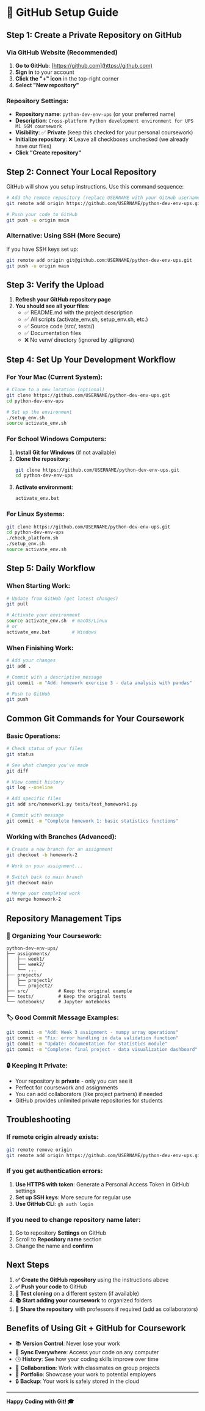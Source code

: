# 🚀 GitHub Setup Guide

## Step 1: Create a Private Repository on GitHub

### Via GitHub Website (Recommended)
1. **Go to GitHub**: [https://github.com](https://github.com)
2. **Sign in** to your account
3. **Click the "+" icon** in the top-right corner
4. **Select "New repository"**

### Repository Settings:
- **Repository name**: `python-dev-env-ups` (or your preferred name)
- **Description**: `Cross-platform Python development environment for UPS M1 SGM coursework`
- **Visibility**: ✅ **Private** (keep this checked for your personal coursework)
- **Initialize repository**: ❌ Leave all checkboxes unchecked (we already have our files)
- **Click "Create repository"**

## Step 2: Connect Your Local Repository

GitHub will show you setup instructions. Use this command sequence:

```bash
# Add the remote repository (replace USERNAME with your GitHub username)
git remote add origin https://github.com/USERNAME/python-dev-env-ups.git

# Push your code to GitHub
git push -u origin main
```

### Alternative: Using SSH (More Secure)
If you have SSH keys set up:
```bash
git remote add origin git@github.com:USERNAME/python-dev-env-ups.git
git push -u origin main
```

## Step 3: Verify the Upload

1. **Refresh your GitHub repository page**
2. **You should see all your files**:
   - ✅ README.md with the project description
   - ✅ All scripts (activate_env.sh, setup_env.sh, etc.)
   - ✅ Source code (src/, tests/)
   - ✅ Documentation files
   - ❌ No venv/ directory (ignored by .gitignore)

## Step 4: Set Up Your Development Workflow

### For Your Mac (Current System):
```bash
# Clone to a new location (optional)
git clone https://github.com/USERNAME/python-dev-env-ups.git
cd python-dev-env-ups

# Set up the environment
./setup_env.sh
source activate_env.sh
```

### For School Windows Computers:
1. **Install Git for Windows** (if not available)
2. **Clone the repository**:
   ```bash
   git clone https://github.com/USERNAME/python-dev-env-ups.git
   cd python-dev-env-ups
   ```
3. **Activate environment**:
   ```cmd
   activate_env.bat
   ```

### For Linux Systems:
```bash
git clone https://github.com/USERNAME/python-dev-env-ups.git
cd python-dev-env-ups
./check_platform.sh
./setup_env.sh
source activate_env.sh
```

## Step 5: Daily Workflow

### When Starting Work:
```bash
# Update from GitHub (get latest changes)
git pull

# Activate your environment
source activate_env.sh  # macOS/Linux
# or
activate_env.bat        # Windows
```

### When Finishing Work:
```bash
# Add your changes
git add .

# Commit with a descriptive message
git commit -m "Add: homework exercise 3 - data analysis with pandas"

# Push to GitHub
git push
```

## Common Git Commands for Your Coursework

### Basic Operations:
```bash
# Check status of your files
git status

# See what changes you've made
git diff

# View commit history
git log --oneline

# Add specific files
git add src/homework1.py tests/test_homework1.py

# Commit with message
git commit -m "Complete homework 1: basic statistics functions"
```

### Working with Branches (Advanced):
```bash
# Create a new branch for an assignment
git checkout -b homework-2

# Work on your assignment...

# Switch back to main branch
git checkout main

# Merge your completed work
git merge homework-2
```

## Repository Management Tips

### 📁 Organizing Your Coursework:
```
python-dev-env-ups/
├── assignments/
│   ├── week1/
│   ├── week2/
│   └── ...
├── projects/
│   ├── project1/
│   └── project2/
├── src/           # Keep the original example
├── tests/         # Keep the original tests
└── notebooks/     # Jupyter notebooks
```

### 🏷️ Good Commit Message Examples:
```bash
git commit -m "Add: Week 3 assignment - numpy array operations"
git commit -m "Fix: error handling in data validation function"
git commit -m "Update: documentation for statistics module"
git commit -m "Complete: final project - data visualization dashboard"
```

### 🔒 Keeping It Private:
- Your repository is **private** - only you can see it
- Perfect for coursework and assignments
- You can add collaborators (like project partners) if needed
- GitHub provides unlimited private repositories for students

## Troubleshooting

### If remote origin already exists:
```bash
git remote remove origin
git remote add origin https://github.com/USERNAME/python-dev-env-ups.git
```

### If you get authentication errors:
1. **Use HTTPS with token**: Generate a Personal Access Token in GitHub settings
2. **Set up SSH keys**: More secure for regular use
3. **Use GitHub CLI**: `gh auth login`

### If you need to change repository name later:
1. Go to repository **Settings** on GitHub
2. Scroll to **Repository name** section
3. Change the name and **confirm**

## Next Steps

1. **✅ Create the GitHub repository** using the instructions above
2. **✅ Push your code** to GitHub
3. **🔄 Test cloning** on a different system (if available)
4. **📚 Start adding your coursework** to organized folders
5. **🔗 Share the repository** with professors if required (add as collaborators)

## Benefits of Using Git + GitHub for Coursework

- 📚 **Version Control**: Never lose your work
- 🔄 **Sync Everywhere**: Access your code on any computer
- 🕒 **History**: See how your coding skills improve over time
- 🤝 **Collaboration**: Work with classmates on group projects
- 💼 **Portfolio**: Showcase your work to potential employers
- 🔒 **Backup**: Your work is safely stored in the cloud

---

**Happy Coding with Git! 🎓**